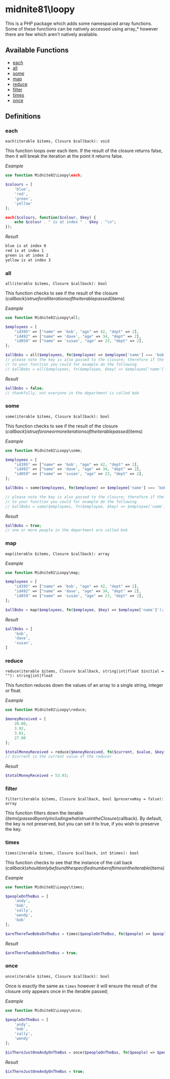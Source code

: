 # midnite81\loopy

This is a PHP package which adds some namespaced array functions. Some of these functions
can be natively accessed using array_* however there are few which aren't natively 
available. 

## Available Functions

- [each](#each)
- [all](#all) 
- [some](#some)
- [map](#map)
- [reduce](#reduce)
- [filter](#filter)
- [times](#times)
- [once](#once)

## Definitions

### each
`each(iterable $items, Closure $callback): void`

This function loops over each item. If the result of the closure returns false, then it 
will break the iteration at the point it returns false.

_Example_
```php
use function Midnite81\Loopy\each;

$colours = [
    'blue',
    'red',
    'green',
    'yellow'
];

each($colours, function($colour, $key) {
    echo $colour . " is at index " . $key . "\n";
});
```
_Result_
```html
blue is at index 0
red is at index 1
green is at index 2
yellow is at index 3
```


### all
`all(iterable $items, Closure $callback): bool`

This function checks to see if the result of the closure ($callback) is true for all 
iterations of the iterable passed ($items)

_Example_
```php
use function Midnite81\Loopy\all;

$employees = [
    "id395" => ["name" => 'bob', "age" => 42, "dept" => 2],
    "id492" => ["name" => 'dave', "age" => 34, "dept" => 2],
    "id059" => ["name" => 'susan', "age" => 23, "dept" => 2],
];

$allBobs = all($employees, fn($employee) => $employee['name'] === 'bob');
// please note the key is also passed to the closure; therefore if the key is necessary
// to your function you could for example do the following 
// $allBobs = all($employees, fn($employee, $key) => $employee['name'] === 'bob' && $key != 'id000');

```
_Result_
```php
$allBobs = false;
// thankfully, not everyone in the department is called bob
```

### some
`some(iterable $items, Closure $callback): bool`

This function checks to see if the result of the closure ($callback) is true for one or 
more iterations of the iterable passed ($items)

_Example_
```php
use function Midnite81\Loopy\some;

$employees = [
    "id395" => ["name" => 'bob', "age" => 42, "dept" => 2],
    "id492" => ["name" => 'dave', "age" => 34, "dept" => 2],
    "id059" => ["name" => 'susan', "age" => 23, "dept" => 2],
];

$allBobs = some($employees, fn($employee) => $employee['name'] === 'bob');

// please note the key is also passed to the closure; therefore if the key is necessary
// to your function you could for example do the following 
// $allBobs = some($employees, fn($employee, $key) => $employee['name'] === 'bob' && $key != 'id000');

```
_Result_
```php
$allBobs = true;
// one or more people in the department are called bob
```

### map
`map(iterable $items, Closure $callback): array`


_Example_
```php
use function Midnite81\Loopy\map;

$employees = [
    "id395" => ["name" => 'bob', "age" => 42, "dept" => 2],
    "id492" => ["name" => 'dave', "age" => 34, "dept" => 2],
    "id059" => ["name" => 'susan', "age" => 23, "dept" => 2],
];

$allBobs = map($employees, fn($employee, $key) => $employee['name']');
```

_Result_
```php
$allBobs = [
    'bob',
    'dave',
    'susan',
]
```

### reduce
```reduce(iterable $items, Closure $callback, string|int|float $initial = ""): string|int|float```

This function reduces down the values of an array to a single string, integer or float. 

_Example_
```php
use function Midnite81\Loopy\reduce;

$moneyReceived = [
    20.00,
    3.92,
    3.01,
    27.00
];

$totalMoneyReceived = reduce($moneyReceived, fn($current, $value, $key) => (float)$current + $value);
// $current is the current value of the reducer
```

_Result_
```php
$totalMoneyReceived = 53.93;
```

### filter
`filter(iterable $items, Closure $callback, bool $preserveKey = false): array`

This function filters down the iterable ($items) passed by only including what is true
in the Closure ($callback). By default, the key is not preserved, but you can set it to 
true, if you wish to preserve the key.

### times
`times(iterable $items, Closure $callback, int $times): bool`

This function checks to see that the instance of the call back ($callback) should only be 
found the specified number of times in the iterable ($items)

_Example_
```php
use function Midnite81\Loopy\times;

$peopleOnTheBus = [
    'andy',
    'bob',
    'sally',
    'wendy',
    'bob'
];

$areThereTwoBobsOnTheBus = times($peopleOnTheBus, fn($people) => $people === 'bob', 2);
```

_Result_
```php
$areThereTwoBobsOnTheBus = true;
```

### once
`once(iterable $items, Closure $callback): bool`

Once is exactly the same as `times` however it will ensure the result of the closure only
appears once in the iterable passed;

_Example_
```php
use function Midnite81\Loopy\once;

$peopleOnTheBus = [
    'andy',
    'bob',
    'sally',
    'wendy'
];

$isThereJustOneAndyOnTheBus = once($peopleOnTheBus, fn($people) => $people === 'andy');
```

_Result_
```php
$isThereJustOneAndyOnTheBus = true;
```



